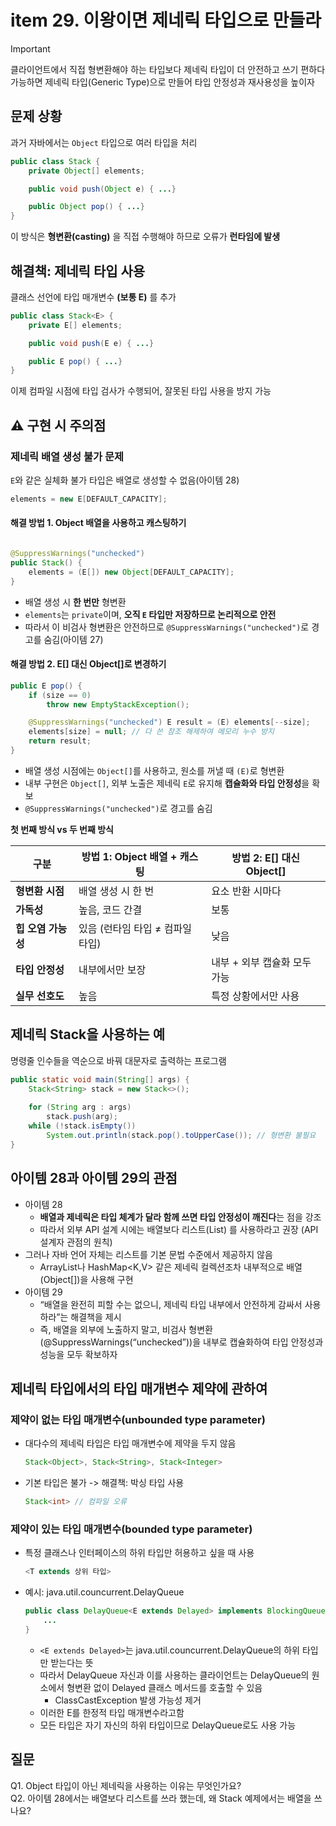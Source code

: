 # item 29. 이왕이면 제네릭 타입으로 만들라

> [!IMPORTANT]  
> 클라이언트에서 직접 형변환해야 하는 타입보다 제네릭 타입이 더 안전하고 쓰기 편하다
> 가능하면 제네릭 타입(Generic Type)으로 만들어 타입 안정성과 재사용성을 높이자

## 문제 상황

과거 자바에서는 `Object` 타입으로 여러 타입을 처리

```java
public class Stack {
    private Object[] elements;

    public void push(Object e) { ...}

    public Object pop() { ...}
}
```

이 방식은 **형변환(casting)** 을 직접 수행해야 하므로 오류가 **런타임에 발생**

## 해결책: 제네릭 타입 사용

클래스 선언에 타입 매개변수 **(보통 E)** 를 추가

```java
public class Stack<E> {
    private E[] elements;

    public void push(E e) { ...}

    public E pop() { ...}
}
```

이제 컴파일 시점에 타입 검사가 수행되어, 잘못된 타입 사용을 방지 가능

## ⚠️ 구현 시 주의점

### 제네릭 배열 생성 불가 문제

`E`와 같은 실체화 불가 타입은 배열로 생성할 수 없음(아이템 28)

```java
elements = new E[DEFAULT_CAPACITY];
```

#### 해결 방법 1. Object 배열을 사용하고 캐스팅하기

```java

@SuppressWarnings("unchecked")
public Stack() {
    elements = (E[]) new Object[DEFAULT_CAPACITY];
}
```
- 배열 생성 시 **한 번만** 형변환
- `elements`는 `private`이며, **오직 `E` 타입만 저장하므로 논리적으로 안전**
- 따라서 이 비검사 형변환은 안전하므로 `@SuppressWarnings("unchecked")`로 경고를 숨김(아이템 27)

#### 해결 방법 2. E[] 대신 Object[]로 변경하기

```java
public E pop() {
    if (size == 0)
        throw new EmptyStackException();

    @SuppressWarnings("unchecked") E result = (E) elements[--size];
    elements[size] = null; // 다 쓴 참조 해제하여 메모리 누수 방지
    return result;
}
```
- 배열 생성 시점에는 `Object[]`를 사용하고, 원소를 꺼낼 때 `(E)`로 형변환
- 내부 구현은 `Object[]`, 외부 노출은 제네릭 `E`로 유지해 **캡슐화와 타입 안정성**을 확보
- `@SuppressWarnings("unchecked")`로 경고를 숨김

**첫 번째 방식 vs 두 번째 방식**

| 구분 | 방법 1: Object 배열 + 캐스팅 | 방법 2: E[] 대신 Object[] |
|------|-------------------------------|-----------------------------|
| **형변환 시점** | 배열 생성 시 한 번 | 요소 반환 시마다 |
| **가독성** | 높음, 코드 간결 | 보통 |
| **힙 오염 가능성** | 있음 (런타임 타입 ≠ 컴파일 타입) | 낮음 |
| **타입 안정성** | 내부에서만 보장 | 내부 + 외부 캡슐화 모두 가능 |
| **실무 선호도** | 높음 | 특정 상황에서만 사용 |

## 제네릭 Stack을 사용하는 예
명령줄 인수들을 역순으로 바꿔 대문자로 출력하는 프로그램 
```java
public static void main(String[] args) {
    Stack<String> stack = new Stack<>();
    
    for (String arg : args)
        stack.push(arg);
    while (!stack.isEmpty())
        System.out.println(stack.pop().toUpperCase()); // 형변환 불필요
}
```

## 아이템 28과 아이템 29의 관점
- 아이템 28
  - **배열과 제네릭은 타입 체계가 달라 함께 쓰면 타입 안정성이 깨진다**는 점을 강조 
  - 따라서 외부 API 설계 시에는 배열보다 리스트(List) 를 사용하라고 권장 (API 설계자 관점의 원칙)
- 그러나 자바 언어 자체는 리스트를 기본 문법 수준에서 제공하지 않음
  - ArrayList<E>나 HashMap<K,V> 같은 제네릭 컬렉션조차 내부적으로 배열(Object[])을 사용해 구현
- 아이템 29
  - “배열을 완전히 피할 수는 없으니, 제네릭 타입 내부에서 안전하게 감싸서 사용하라”는 해결책을 제시
  - 즉, 배열을 외부에 노출하지 말고, 비검사 형변환(@SuppressWarnings(“unchecked”))을 내부로 캡슐화하여 타입 안정성과 성능을 모두 확보하자
## 제네릭 타입에서의 타입 매개변수 제약에 관하여

### 제약이 없는 타입 매개변수(unbounded type parameter)
- 대다수의 제네릭 타입은 타입 매개변수에 제약을 두지 않음  
    ```java
    Stack<Object>, Stack<String>, Stack<Integer>
    ```
- 기본 타입은 불가 -> 해결책: 박싱 타입 사용
    ```java
    Stack<int> // 컴파일 오류
    ```
    

### 제약이 있는 타입 매개변수(bounded type parameter)
- 특정 클래스나 인터페이스의 하위 타입만 허용하고 싶을 때 사용
    ```java
    <T extends 상위 타입>
    ```

- 예시: java.util.councurrent.DelayQueue
    ```java
    public class DelayQueue<E extends Delayed> implements BlockingQueue<E> {
        ...
    }
    ```
    - `<E extends Delayed>`는 java.util.councurrent.DelayQueue의 하위 타입만 받는다는 뜻
    - 따라서 DelayQueue 자신과 이를 사용하는 클라이언트는 DelayQueue의 원소에서 형변환 없이 Delayed 클래스 메서드를 호출할 수 있음
        - ClassCastException 발생 가능성 제거
    - 이러한 E를 한정적 타입 매개변수라고함
    - 모든 타입은 자기 자신의 하위 타입이므로 DelayQueue<Delayed>로도 사용 가능

## 질문
Q1. Object 타입이 아닌 제네릭을 사용하는 이유는 무엇인가요?  
Q2. 아이템 28에서는 배열보다 리스트를 쓰라 했는데, 왜 Stack 예제에서는 배열을 쓰나요?
